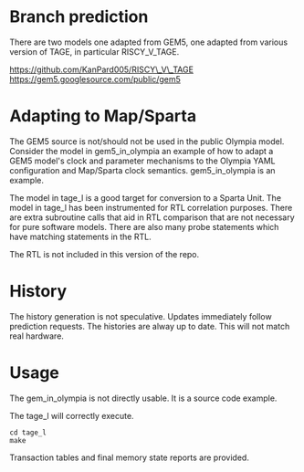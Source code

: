 # Branch prediction 

There are two models one adapted from GEM5, one adapted from various version of TAGE, in particular
RISCY\_V\_TAGE.

https://github.com/KanPard005/RISCY\_V\_TAGE
https://gem5.googlesource.com/public/gem5

# Adapting to Map/Sparta

The GEM5 source is not/should not be used in the public Olympia model. Consider the model in
gem5\_in\_olympia an example of how to adapt a GEM5 model's clock and parameter mechanisms to
the Olympia YAML configuration and Map/Sparta clock semantics. gem5\_in\_olympia is an example.

The model in tage\_l is a good target for conversion to a Sparta Unit. The model in tage_l has
been instrumented for RTL correlation purposes. There are extra subroutine calls that aid in
RTL comparison that are not necessary for pure software models. There are also many probe
statements which have matching statements in the RTL. 

The RTL is not included in this version of the repo.

# History

The history generation is not speculative. Updates immediately follow prediction requests.
The histories are alway up to date. This will not match real hardware.

# Usage

The gem_in_olympia is not directly usable. It is a source code example.

The tage_l will correctly execute.

```
cd tage_l
make
```

Transaction tables and final memory state reports are provided.
